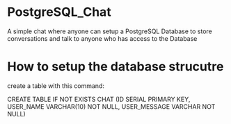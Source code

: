# PostgreSQL_Chat
A simple chat where anyone can setup a PostgreSQL Database to store conversations and talk to anyone who has access to the Database

# How to setup the database strucutre

create a table with this command:

CREATE TABLE IF NOT EXISTS CHAT (ID SERIAL PRIMARY KEY, USER_NAME VARCHAR(10) NOT NULL, USER_MESSAGE VARCHAR NOT NULL)
